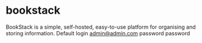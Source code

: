 # bookstack

BookStack is a simple, self-hosted, easy-to-use platform for organising and storing information. Default login admin@admin.com password password
